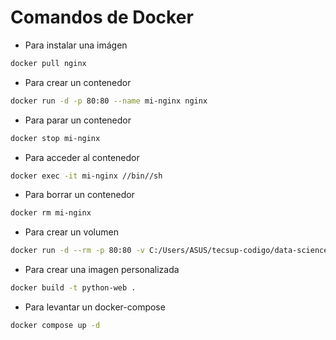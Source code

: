 # Comandos de Docker

- Para instalar una imágen

```bash
docker pull nginx
```

- Para crear un contenedor

```bash
docker run -d -p 80:80 --name mi-nginx nginx
```

- Para parar un contenedor

```bash
docker stop mi-nginx
```

- Para acceder al contenedor

```bash
docker exec -it mi-nginx //bin//sh
```

- Para borrar un contenedor

```bash
docker rm mi-nginx
```

- Para crear un volumen

```bash
docker run -d --rm -p 80:80 -v C:/Users/ASUS/tecsup-codigo/data-science-g2/html:/usr/share/nginx/html --name nginx-codigo nginx:alpine
```

- Para crear una imagen personalizada

```bash
docker build -t python-web .
```

- Para levantar un docker-compose

```bash
docker compose up -d
```

